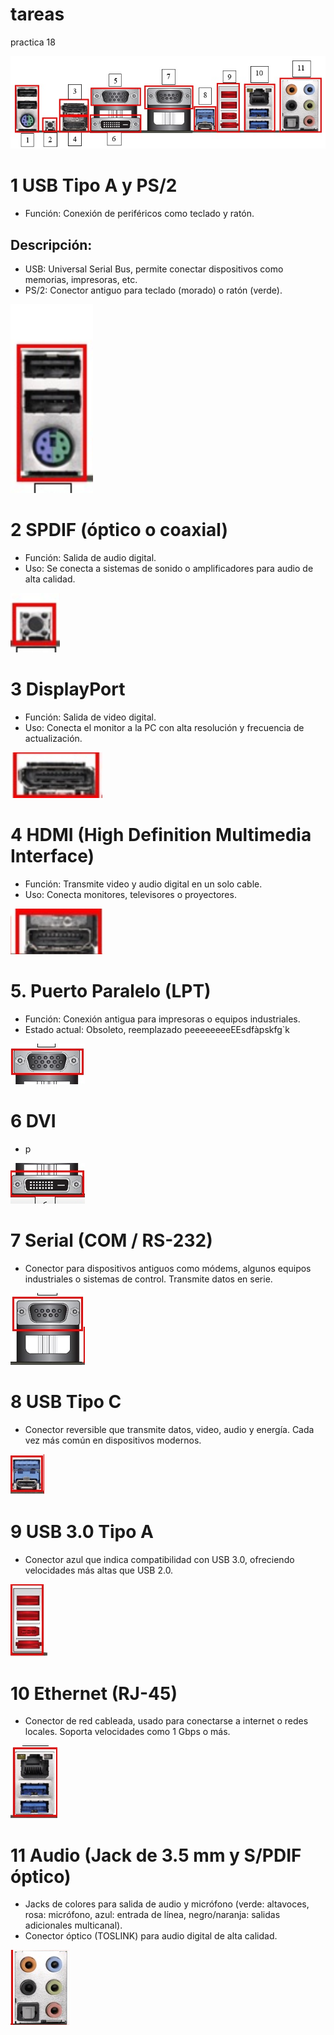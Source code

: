 # tareas
practica 18

![pepitosjuares](/img/conectores.jpg)

# 1 USB Tipo A y PS/2
+ Función: Conexión de periféricos como teclado y ratón.
## Descripción:
+ USB: Universal Serial Bus, permite conectar dispositivos como memorias, impresoras, etc.
+ PS/2: Conector antiguo para teclado (morado) o ratón (verde).

![pepitosjuares](/img/conector01.png)

# 2 SPDIF (óptico o coaxial)
+ Función: Salida de audio digital.
+ Uso: Se conecta a sistemas de sonido o amplificadores para audio de alta calidad.

![pepitosjuares](/img/conector02.png)

# 3 DisplayPort
+ Función: Salida de video digital.
+ Uso: Conecta el monitor a la PC con alta resolución y frecuencia de actualización.

![pepitosjuares](/img/conector3.png)

# 4 HDMI (High Definition Multimedia Interface)
+ Función: Transmite video y audio digital en un solo cable.
+ Uso: Conecta monitores, televisores o proyectores.
  
![pepitosjuares](/img/conector4.png)

# 5. Puerto Paralelo (LPT)
+ Función: Conexión antigua para impresoras o equipos industriales.
+ Estado actual: Obsoleto, reemplazado peeeeeeeeEEsdfàpskfg`k

![pepitosjuares](/img/conector5.png)

# 6 DVI
+ p

![pepitosjuares](/img/conector6.png)

# 7 Serial (COM / RS-232)
+ Conector para dispositivos antiguos como módems, algunos equipos industriales o sistemas de control. Transmite datos en serie.

![pepitosjuares](/img/conector7.png)

# 8 USB Tipo C
+ Conector reversible que transmite datos, video, audio y energía. Cada vez más común en dispositivos modernos.

![pepitosjuares](/img/conector8.png)

# 9 USB 3.0 Tipo A
+ Conector azul que indica compatibilidad con USB 3.0, ofreciendo velocidades más altas que USB 2.0.

![pepitosjuares](/img/conector9.png)

# 10 Ethernet (RJ-45)
+ Conector de red cableada, usado para conectarse a internet o redes locales. Soporta velocidades como 1 Gbps o más.

![pepitosjuares](/img/conector10.png)

# 11 Audio (Jack de 3.5 mm y S/PDIF óptico)
+ Jacks de colores para salida de audio y micrófono (verde: altavoces, rosa: micrófono, azul: entrada de línea, negro/naranja: salidas adicionales multicanal).
+ Conector óptico (TOSLINK) para audio digital de alta calidad.

![pepitosjuares](/img/conector11.png)
